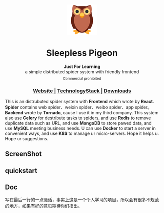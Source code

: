 <p align="center"><img src="static/small-logo.png" alt="Mark Text" width="100" height="100"></p>

<h1 align="center">Sleepless Pigeon</h1>

<div align="center">
  <strong>Just For Learning</strong><br>
  a simple distributed spider system with friendly frontend<br>
  <sub>Commercial prohibited</sub>
</div>

<div align="center">
  <h3>
    <a href="https://">
      Website
    </a>
    <span> | </span>
    <a href="https://">
      TechnologyStack
    </a>
    <span> | </span>
    <a href="https://">
      Downloads
    </a>
  </h3>
</div>


   This is an distrubuted spider system with ****Frontend**** which wrote by **React**. **Spider** contains web spider、weixin spider、weibo spider、app spider。**Backend** wrote by **Tornado**, cause I use it in my third company. This system also use **Celery** for destribute tasks to spiders, and use **Redis** to remove duplicate data such as URL, and use **MongoDB** to store pawed data, and use **MySQL** meeting business needs. U can use **Docker** to start a server in convenient ways, and use **K8S** to manage ur micro-servers. Hope it helps u. Hope ur suggestions.

## ScreenShot

## quickstart

## Doc

写在最后一行的一点骚话，事实上这是一个个人学习的项目，所以会有很多不规范的地方，如果有好的意见期待你们指出。


